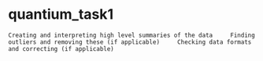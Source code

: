 # quantium_task1
    Creating and interpreting high level summaries of the data     Finding outliers and removing these (if applicable)     Checking data formats and correcting (if applicable)
